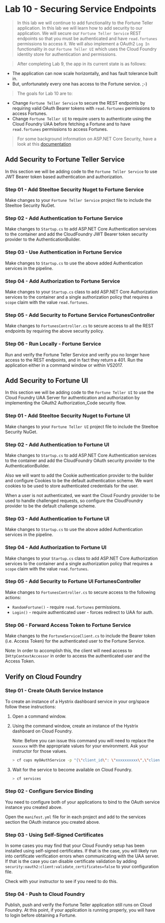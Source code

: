 # Lab 10 - Securing Service Endpoints

>In this lab we will continue to add functionality to the Fortune Teller application. In this lab we will learn how to add security to our application. We will secure our `Fortune Teller Service` REST endpoints so that you must be authenticated and have `read.fortunes` permissions to access it.  We will also implement a OAuth2 `Log In` functionality in our `Fortune Teller UI` which uses the Cloud Foundry identity store for authentication and permissions.

>After completing Lab 9, the app in its current state is as follows:

* The application can now scale horizontally, and has fault tolerance built in.
* But, unfortunately every one has access to the Fortune service. ;-)

>The goals for Lab 10 are to:

* Change `Fortune Teller Service` to secure the REST endpoints by requiring valid OAuth Bearer tokens with `read.fortunes` permissions to access Fortunes.
* Change `Fortune Teller UI` to require users to authenticate using the Cloud Foundry UAA before fetching a Fortune and to have `read.fortunes` permissions to access Fortunes.

>For some background information on ASP.NET Core Security, have a look at this [documentation](https://docs.microsoft.com/en-us/aspnet/core/security/)

## Add Security to Fortune Teller Service

In this section we will be adding code to the `Fortune Teller Service` to use JWT Bearer token based authentication and authorization.

### Step 01 - Add Steeltoe Security Nuget to Fortune Service

Make changes to your `Fortune Teller Service` project file to include the Steeltoe Security NuGet.

### Step 02 - Add Authentication to Fortune Service

Make changes to `Startup.cs` to add ASP.NET Core Authentication services to the container and add the CloudFoundry JWT Bearer token security provider to the AuthenticationBuilder.

### Step 03 - Use Authentication in Fortune Service

Make changes to `Startup.cs` to use the above added Authentication services in the pipeline.

### Step 04 - Add Authorization to Fortune Service

Make changes to your `Startup.cs` class to add ASP.NET Core Authorization services to the container and a single authorization policy that requires a `scope` claim with the value `read.fortunes`.

### Step 05 - Add Security to Fortune Service FortunesController

Make changes to `FortunesController.cs` to secure access to all the REST endpoints by requiring the above security policy.

### Step 06 - Run Locally - Fortune Service

Run and verify the Fortune Teller Service and verify you no longer have access to the REST endpoints, and in fact they return a 401. Run the application either in a command window or within VS2017.

## Add Security to Fortune UI

In this section we will be adding code to the `Fortune Teller UI` to use the Cloud Foundry UAA Server for authentication and authorization by implementing the OAuth2 Authorization_Code security flow.

### Step 01 - Add Steeltoe Security Nuget to Fortune UI

Make changes to your `Fortune Teller UI` project file to include the Steeltoe Security NuGet.

### Step 02 - Add Authentication to Fortune UI

Make changes to `Startup.cs` to add ASP.NET Core Authentication services to the container and add the CloudFoundry OAuth security provider to the AuthenticationBuilder.

Also we will want to add the Cookie authentication provider to the builder and configure Cookies to be the default authentication scheme. We want cookies to be used to store authenticated credentials for the user.

When a user is not authenticated, we want the Cloud Foundry provider to be used to handle challenged requests, so configure the CloudFoundry provider to be the default challenge scheme.

### Step 03 - Add Authentication to Fortune UI

Make changes to `Startup.cs` to use the above added Authentication services in the pipeline.

### Step 04 - Add Authorization to Fortune UI

Make changes to your `Startup.cs` class to add ASP.NET Core Authorization services to the container and a single authorization policy that requires a `scope` claim with the value `read.fortunes`.

### Step 05 - Add Security to Fortune UI FortunesController

Make changes to `FortunesController.cs` to secure access to the following actions:

* `RandomFortune()` - require `read.fortunes` permissions.
* `Login()` - require authenticated user - forces redirect to UAA for auth.

### Step 06 - Forward Access Token to Fortune Service

Make changes to the `FortuneServiceClient.cs` to include the Bearer token (i.e. Access Token) for the authenticated user to the Fortune Service.

Note: In order to accomplish this, the client will need access to `IHttpContextAccessor` in order to access the authenticated user and the Access Token.

## Verify on Cloud Foundry

### Step 01 - Create OAuth Service Instance

To create an instance of a Hystrix dashboard service in your org/space follow these instructions:

1. Open a command window.

1. Using the command window, create an instance of the Hystrix dashboard on Cloud Foundry.

   Note: Before you can issue this command you will need to replace the `xxxxxxx` with the appropriate values for your environment.  Ask your instructor for those values.

   ```bash
   > cf cups myOAuthService -p "{\"client_id\": \"xxxxxxxxxx\",\"client_secret\": \"xxxxxxxxxx\",\"uri\": \"uaa://login.xxxxx.xxxxx.com\"}"
   ```

1. Wait for the service to become available on Cloud Foundry.

   ```bash
   > cf services
   ```

### Step 02 - Configure Service Binding

You need to configure both of your applications to bind to the OAuth service instance you created above.

Open the `manifest.yml` file for in each project and add to the services section the OAuth instance you created above.

### Step 03 - Using Self-Signed Certificates

In some cases you may find that your Cloud Foundry setup has been installed using self-signed certificates. If that is the case, you will likely run into certificate verification errors when communicating with the UAA server. If that is the case you can disable certificate validation by adding `security:oauth2:client:validate_certificates=false` to your configuration file.

Check with your instructor to see if you need to do this.

### Step 04 - Push to Cloud Foundry

Publish, push and verify the Fortune Teller application still runs on Cloud Foundry. At this point, if your application is running properly, you will have to login before obtaining a Fortune.
